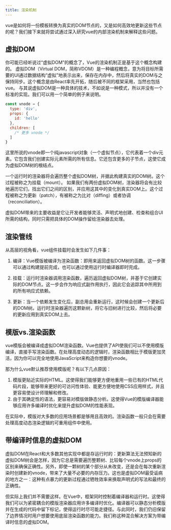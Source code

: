 ```yaml
---
title: 渲染机制
---
```

vue是如何将一份模板转换为真实的DOM节点的，又是如何高效地更新这些节点的呢？我们接下来就将尝试通过深入研究vue的内部渲染机制来解释这些问题。
## 虚拟DOM
你可能已经听说过“虚拟DOM”的概念了，Vue的渲染机制正是基于这个概念构建的。
虚拟DOM（Virtual DOM，简称VDOM）是一种编程概念，意为将目标所需要的UI通过数据结构“虚拟”地表示出来，保存在内存中，然后将真实的DOM与之保持同步。这个概念是由React率先开拓，随后被不同的框架采用，当然也包括vue。
与其说虚拟DOM是一种具体的技术，不如说是一种模式，所以并没有一个标准的实现。我们可以用一个简单的例子来说明。
```javascript
const vnode = {
  type: 'div',
  props: {
    id: 'hello'
  },
  children: [
    /* 更多 vnode */
  ]
}
```
这里所说的vnode即一个纯javascript对象（一个虚拟节点），它代表着一个div元素。它包含我们创建实际元素所需的所有信息。它还包含更多的子节点，这使它成为虚拟DOM树的根结点。

一个运行时的渲染器将会遍历整个虚拟DOM树，并据此构建真实的DOM树。这个过程被称之为挂载（mount）。
如果我们有两份虚拟DOM树，渲染器将会有比较地遍历它们，找出它们之间的区别，并应用这其中的变化到真实DOM上。这个过程被称之为更新（patch），有被称之为比对（diffing）或者协调（reconciliation）。

虚拟DOM带来的主要收益是它让开发者能够灵活、声明式地创建、检查和组合UI所需的结构，同时只需把具体的DOM操作留给渲染器去处理。

## 渲染管线
从高层的视角看，vue组件挂载时会发生如下几件事：
1. 编译：Vue模版被编译为渲染函数：即用来返回虚拟DOM树的函数。这一步骤可以通过构建提前完成，也可以通过使用运行时编译器即时完成。

2. 挂载：运行时渲染器调用渲染函数，遍历返回虚拟DOM树，并基于它创建实际的DOM节点。这一步会作为响应式副作用执行，因此它会追踪其中所用到的所有响应式依赖。

3. 更新：当一个依赖发生变化后，副总用会重新运行，这时候会创建一个更新后的DOM树。运行时渲染器遍历这颗新树，将它与旧树进行比较，然后将必要的更新应用到真实DOM上去。

## 模版vs.渲染函数
vue模版会被编译成虚拟DOM渲染函数。Vue也提供了API使我们可以不使用模版编译，直接手写渲染函数。在处理高度动态的逻辑时，渲染函数相比于模版更加灵活，因为你可以完全地使用JavaScript来构造你想要的vnode。

那为什么vue默认推荐使用模版呢？有以下几点原因：
1. 模版更贴近实际的HTML。这使得我们能够更方便地重用一些已有的HTML代码片段，能够带来更好的可访问性体验、能更方便地使用CSS应用样式，并且更容易使设计师理解和修改。
2. 由于其确定性的语法，更容易对模版做静态分析。这使得Vue的模版编译器能够应用许多编译时优化来提升虚拟DOM的性能表现。

在实际中，模版对大多数的应用场景都是够用且高效的。渲染函数一般只会在需要处理高度动态渲染逻辑的可重用组件中使用。


## 带编译时信息的虚拟DOM
虚拟DOM在React和大多数其他实现中都是存运行时的：更新算法无法预知新的虚拟DOM树会是怎样，因为它总是需要遍历整颗树、比较每个vnode上props的区别来确保正确性。另外，即使一颗树的某个部分从未改变，还是会在每次重新渲染时创建新的vnode，带来了大量不必要的内存压力。这也是虚拟DOM最受诟病的地方之一：这种有点暴力的更新过程通过牺牲效率来换取声明式的写法和最终的正确性。

但实际上我们并不需要这样。在Vue中，框架同时控制着编译器和运行时。这使得我们可以为紧密耦合的模版渲染器应用许多编译时优化。编译器可以静态分析模版并在生成的代码中留下标记，使得运行时尽可能走捷径。与此同时，我们仍旧保留了边界情况时用户想要使用底层渲染函数的能力。我们称这种混合解决方案为带编译时信息的虚拟DOM。